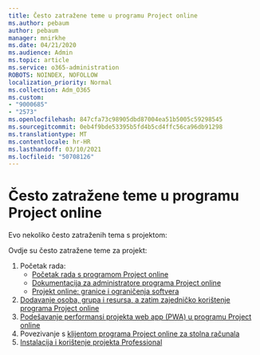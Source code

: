 ```yaml
---
title: Često zatražene teme u programu Project online
ms.author: pebaum
author: pebaum
manager: mnirkhe
ms.date: 04/21/2020
ms.audience: Admin
ms.topic: article
ms.service: o365-administration
ROBOTS: NOINDEX, NOFOLLOW
localization_priority: Normal
ms.collection: Adm_O365
ms.custom:
- "9000685"
- "2573"
ms.openlocfilehash: 847cfa73c98905dbd87004ea51b5005c59298545
ms.sourcegitcommit: 0eb4f9bde53395b5fd4b5cd4ffc56ca96db91298
ms.translationtype: MT
ms.contentlocale: hr-HR
ms.lasthandoff: 03/10/2021
ms.locfileid: "50708126"
---
```

# <a name="project-online-frequently-requested-topics"></a>Često zatražene teme u programu Project online

Evo nekoliko često zatraženih tema s projektom:

Ovdje su često zatražene teme za projekt:
1.  Početak rada: 
    -   [Početak rada s programom Project online](https://docs.microsoft.com/projectonline/get-started-with-project-online) 
    -   [Dokumentacija za administratore programa Project online](https://docs.microsoft.com/projectonline/project-online) 
    -   [Projekt online: granice i ograničenja softvera](https://docs.microsoft.com/ProjectOnline/project-online-software-boundaries-and-limits) 
2.  [Dodavanje osoba, grupa i resursa, a zatim zajedničko korištenje programa Project online](https://docs.microsoft.com/projectonline/step-2-add-people-to-project-online) 
3.  [Podešavanje performansi projekta web app (PWA) u programu Project online](https://docs.microsoft.com/projectonline/tune-project-online-performance)
4.  Povezivanje s [klijentom programa Project online za stolna računala](https://docs.microsoft.com/projectonline/connect-to-project-online-with-the-project-online-desktop-client) 
5.  [Instalacija i korištenje projekta Professional](https://support.office.com/article/install-project-7059249b-d9fe-4d61-ab96-5c5bf435f281) 
